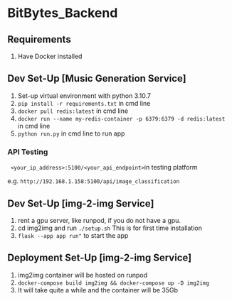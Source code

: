 # BitBytes_Backend

## Requirements
1. Have Docker installed

## Dev Set-Up [Music Generation Service]
1. Set-up virtual environment with python 3.10.7
2.  ```pip install -r requirements.txt```  in cmd line
3. ```docker pull redis:latest``` in cmd line
4. ```docker run --name my-redis-container -p 6379:6379 -d redis:latest``` in cmd line
5. ```python run.py``` in cmd line to run app

### API Testing
``` <your_ip_address>:5100/<your_api_endpoint>```in testing platform

e.g. ```http://192.168.1.158:5100/api/image_classification```

## Dev Set-Up [img-2-img Service]
1. rent a gpu server, like runpod, if you do not have a gpu.
2. cd img2img and run ``` ./setup.sh ``` This is for first time installation
3. ``` flask --app app run" ``` to start the app

## Deployment Set-Up [img-2-img Service]
1. img2img container will be hosted on runpod
2. ```docker-compose build img2img && docker-compose up -D img2img```
3. It will take quite a while and the container will be 35Gb